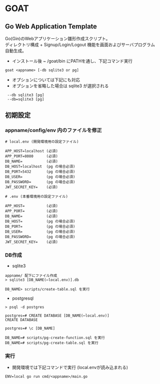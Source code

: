 # GOAT
## Go Web Application Template
Go(Gin)のWebアプリケーション雛形作成スクリプト。\
ディレクトリ構成 + Signup/Login/Logout 機能を画面およびサーバプログラム自動生成。

* インストール後 ~ /goat/bin にPATHを通し、下記コマンド実行
```
goat <appname> [-db sqlite3 or pg]
```

* オプションについては下記にも対応
* オプションを省略した場合は sqlite3 が選択される
```
 --db sqlite3 [pg]
 --db=sqlite3 [pg]
```

## 初期設定
### appname/config/env 内のファイルを修正

```
# local.env (開発環境用の設定ファイル)

APP_HOST=localhost (必須)
APP_PORT=8080      (必須)
DB_NAME=           (必須)
DB_HOST=localhost  (pg の場合必須)
DB_PORT=5432       (pg の場合必須)
DB_USER=           (pg の場合必須)
DB_PASSWORD=       (pg の場合必須)
JWT_SECRET_KEY=    (必須)
```

```
# .env (本番環境用の設定ファイル)

APP_HOST=          (必須) 
APP_PORT=          (必須)
DB_NAME=           (必須)
DB_HOST=           (pg の場合必須)
DB_PORT=           (pg の場合必須)
DB_USER=           (pg の場合必須)
DB_PASSWORD=       (pg の場合必須)
JWT_SECRET_KEY=    (必須)
```

### DB作成
* sqlite3

```
appname/ 配下にファイル作成
> sqlite3 [DB_NAME(←local.env)].db

DB_NAME> scripts/create-table.sql を実行
```

* postgresql
```
> psql -d postgres

postgres=# CREATE DATABASE [DB_NAME(←local.env)]
CREATE DATABASE

postgres=# \c [DB_NAME]

DB_NAME=# scripts/pg-create-function.sql を実行
DB_NAME=# scripts/pg-create-table.sql を実行
```

### 実行
* 開発環境では下記コマンドで実行 (local.envが読み込まれる)

```
ENV=local go run cmd/<appname>/main.go
```
